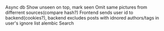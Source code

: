 Async db
Show unseen on top, mark seen
Omit same pictures from differrent sources(compare hash?)
Frontend sends user id to backend(cookies?), backend excludes posts with idnored authors/tags in user's ignore list
alembic
Search